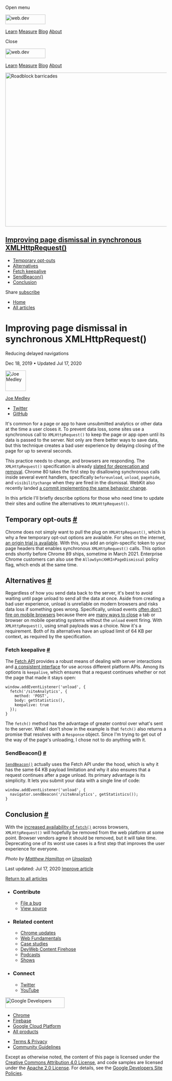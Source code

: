 <span class="w-tooltip w-tooltip--left">Open menu</span>

<a href="/" class="header-default__logo-link gc-analytics-event"><img src="/images/lockup.svg" alt="web.dev" class="header-default__logo" width="125" height="30" /></a>

<a href="/learn/" class="header-default__link gc-analytics-event">Learn</a> <a href="/measure/" class="header-default__link gc-analytics-event">Measure</a> <a href="/blog/" class="header-default__link gc-analytics-event">Blog</a> <a href="/about/" class="header-default__link gc-analytics-event">About</a>

<span class="w-tooltip">Close</span>

<a href="/" class="gc-analytics-event"><img src="/images/lockup.svg" alt="web.dev" class="drawer-default__logo" width="125" height="30" /></a>

<a href="/learn/" class="drawer-default__link gc-analytics-event">Learn</a> <a href="/measure/" class="drawer-default__link gc-analytics-event">Measure</a> <a href="/blog/" class="drawer-default__link gc-analytics-event">Blog</a> <a href="/about/" class="drawer-default__link gc-analytics-event">About</a>

<img src="https://web-dev.imgix.net/image/admin/DF5rqLYGcuCpQZv1vXKS.jpg?auto=format" alt="Roadblock barricades" class="w-hero w-hero--cover" sizes="100vw" srcset="https://web-dev.imgix.net/image/admin/DF5rqLYGcuCpQZv1vXKS.jpg?auto=format&amp;w=200 200w,     https://web-dev.imgix.net/image/admin/DF5rqLYGcuCpQZv1vXKS.jpg?auto=format&amp;w=228 228w,     https://web-dev.imgix.net/image/admin/DF5rqLYGcuCpQZv1vXKS.jpg?auto=format&amp;w=260 260w,     https://web-dev.imgix.net/image/admin/DF5rqLYGcuCpQZv1vXKS.jpg?auto=format&amp;w=296 296w,     https://web-dev.imgix.net/image/admin/DF5rqLYGcuCpQZv1vXKS.jpg?auto=format&amp;w=338 338w,     https://web-dev.imgix.net/image/admin/DF5rqLYGcuCpQZv1vXKS.jpg?auto=format&amp;w=385 385w,     https://web-dev.imgix.net/image/admin/DF5rqLYGcuCpQZv1vXKS.jpg?auto=format&amp;w=439 439w,     https://web-dev.imgix.net/image/admin/DF5rqLYGcuCpQZv1vXKS.jpg?auto=format&amp;w=500 500w,     https://web-dev.imgix.net/image/admin/DF5rqLYGcuCpQZv1vXKS.jpg?auto=format&amp;w=571 571w,     https://web-dev.imgix.net/image/admin/DF5rqLYGcuCpQZv1vXKS.jpg?auto=format&amp;w=650 650w,     https://web-dev.imgix.net/image/admin/DF5rqLYGcuCpQZv1vXKS.jpg?auto=format&amp;w=741 741w,     https://web-dev.imgix.net/image/admin/DF5rqLYGcuCpQZv1vXKS.jpg?auto=format&amp;w=845 845w,     https://web-dev.imgix.net/image/admin/DF5rqLYGcuCpQZv1vXKS.jpg?auto=format&amp;w=964 964w,     https://web-dev.imgix.net/image/admin/DF5rqLYGcuCpQZv1vXKS.jpg?auto=format&amp;w=1098 1098w,     https://web-dev.imgix.net/image/admin/DF5rqLYGcuCpQZv1vXKS.jpg?auto=format&amp;w=1252 1252w,     https://web-dev.imgix.net/image/admin/DF5rqLYGcuCpQZv1vXKS.jpg?auto=format&amp;w=1428 1428w,     https://web-dev.imgix.net/image/admin/DF5rqLYGcuCpQZv1vXKS.jpg?auto=format&amp;w=1600 1600w" width="1600" height="480" />

## <a href="#improving-page-dismissal-in-synchronous-xmlhttprequest()" class="w-toc__header--link">Improving page dismissal in synchronous XMLHttpRequest()</a>

- [Temporary opt-outs](#temporary-opt-outs)
- [Alternatives](#alternatives)
- [Fetch keepalive](#fetch-keepalive)
- [SendBeacon()](<#sendbeacon()>)
- [Conclusion](#conclusion)

Share <a href="/newsletter/" class="w-actions__fab w-actions__fab--subscribe gc-analytics-event"><span>subscribe</span></a>

- <a href="/" class="w-breadcrumbs__link w-breadcrumbs__link--left-justify gc-analytics-event">Home</a>
- <a href="/blog" class="w-breadcrumbs__link gc-analytics-event">All articles</a>

# Improving page dismissal in synchronous XMLHttpRequest()

Reducing delayed navigations

Dec 18, 2019 <span class="w-author__separator">•</span> Updated Jul 17, 2020

[<img src="https://web-dev.imgix.net/image/admin/ynJFmvKEbD9diZZsTdkD.jpg?auto=format&amp;fit=crop&amp;h=64&amp;w=64" alt="Joe Medley" class="w-author__image" sizes="(min-width: 64px) 64px, calc(100vw - 48px)" srcset="https://web-dev.imgix.net/image/admin/ynJFmvKEbD9diZZsTdkD.jpg?fit=crop&amp;h=64&amp;w=64&amp;auto=format&amp;dpr=1&amp;q=75 1x,     https://web-dev.imgix.net/image/admin/ynJFmvKEbD9diZZsTdkD.jpg?fit=crop&amp;h=64&amp;w=64&amp;auto=format&amp;dpr=2&amp;q=50 2x,     https://web-dev.imgix.net/image/admin/ynJFmvKEbD9diZZsTdkD.jpg?fit=crop&amp;h=64&amp;w=64&amp;auto=format&amp;dpr=3&amp;q=35 3x,     https://web-dev.imgix.net/image/admin/ynJFmvKEbD9diZZsTdkD.jpg?fit=crop&amp;h=64&amp;w=64&amp;auto=format&amp;dpr=4&amp;q=23 4x,     https://web-dev.imgix.net/image/admin/ynJFmvKEbD9diZZsTdkD.jpg?fit=crop&amp;h=64&amp;w=64&amp;auto=format&amp;dpr=5&amp;q=20 5x" width="64" height="64" />](/authors/joemedley/)

<a href="/authors/joemedley/" class="w-author__name-link">Joe Medley</a>

- <a href="https://twitter.com/medleyjp" class="w-author__link">Twitter</a>
- <a href="https://github.com/jpmedley" class="w-author__link">GitHub</a>

It's common for a page or app to have unsubmitted analytics or other data at the time a user closes it. To prevent data loss, some sites use a synchronous call to `XMLHttpRequest()` to keep the page or app open until its data is passed to the server. Not only are there better ways to save data, but this technique creates a bad user experience by delaying closing of the page for up to several seconds.

This practice needs to change, and browsers are responding. The `XMLHttpRequest()` specification is already [slated for deprecation and removal](https://xhr.spec.whatwg.org/#sync-warning). Chrome 80 takes the first step by disallowing synchronous calls inside several event handlers, specifically `beforeunload`, `unload`, `pagehide`, and `visibilitychange` when they are fired in the dismissal. WebKit also recently landed [a commit implementing the same behavior change](https://bugs.webkit.org/show_bug.cgi?id=204912).

In this article I'll briefly describe options for those who need time to update their sites and outline the alternatives to `XMLHttpRequest()`.

## Temporary opt-outs <a href="#temporary-opt-outs" class="w-headline-link">#</a>

Chrome does not simply want to pull the plug on `XMLHttpRequest()`, which is why a few temporary opt-out options are available. For sites on the internet, [an origin trial is available](https://developers.chrome.com/origintrials/#/view_trial/4391009636686233601). With this, you add an origin-specific token to your page headers that enables synchronous `XMLHttpRequest()` calls. This option ends shortly before Chrome 89 ships, sometime in March 2021. Enterprise Chrome customers can also use the `AllowSyncXHRInPageDismissal` policy flag, which ends at the same time.

## Alternatives <a href="#alternatives" class="w-headline-link">#</a>

Regardless of how you send data back to the server, it's best to avoid waiting until page unload to send all the data at once. Aside from creating a bad user experience, unload is unreliable on modern browsers and risks data loss if something goes wrong. Specifically, unload events [often don't fire on mobile browsers](https://www.igvita.com/2015/11/20/dont-lose-user-and-app-state-use-page-visibility/) because there are [many ways to close](https://developers.google.com/web/updates/2018/07/page-lifecycle-api) a tab or browser on mobile operating systems without the `unload` event firing. With `XMLHttpRequest()`, using small payloads was a choice. Now it's a requirement. Both of its alternatives have an upload limit of 64 KB per context, as required by the specification.

### Fetch keepalive <a href="#fetch-keepalive" class="w-headline-link">#</a>

The [Fetch API](https://developer.mozilla.org/en-US/docs/Web/API/Fetch_API) provides a robust means of dealing with server interactions and [a consistent interface](https://fetch.spec.whatwg.org/#preface) for use across different platform APIs. Among its options is `keepalive`, which ensures that a request continues whether or not the page that made it stays open:

    window.addEventListener('unload', {
      fetch('/siteAnalytics', {
        method: 'POST',
        body: getStatistics(),
        keepalive: true
      });
    }

The `fetch()` method has the advantage of greater control over what's sent to the server. What I don't show in the example is that `fetch()` also returns a promise that resolves with a `Response` object. Since I'm trying to get out of the way of the page's unloading, I chose not to do anything with it.

### SendBeacon() <a href="#sendbeacon()" class="w-headline-link">#</a>

[`SendBeacon()`](https://developer.mozilla.org/en-US/docs/Web/API/Navigator/sendBeacon) actually uses the Fetch API under the hood, which is why it has the same 64 KB payload limitation and why it also ensures that a request continues after a page unload. Its primary advantage is its simplicity. It lets you submit your data with a single line of code:

    window.addEventListener('unload', {
      navigator.sendBeacon('/siteAnalytics', getStatistics());
    }

## Conclusion <a href="#conclusion" class="w-headline-link">#</a>

With the [increased availability of `fetch()`](https://developer.mozilla.org/en-US/docs/Web/API/WindowOrWorkerGlobalScope/fetch#Browser_compatibility) across browsers, `XMLHttpRequest()` will hopefully be removed from the web platform at some point. Browser vendors agree it should be removed, but it will take time. Deprecating one of its worst use cases is a first step that improves the user experience for everyone.

_Photo by [Matthew Hamilton](https://unsplash.com/@thatsmrbio?utm_source=unsplash&utm_medium=referral&utm_content=creditCopyText) on [Unsplash](https://unsplash.com/s/photos/roadblock?utm_source=unsplash&utm_medium=referral&utm_content=creditCopyText)_

<span class="w-mr--sm"> Last updated: Jul 17, 2020 </span> [Improve article](https://github.com/GoogleChrome/web.dev/blob/master/src/site/content/en/blog/disallow-synchronous-xhr/index.md)

<a href="/blog" class="w-article-navigation__link w-article-navigation__link--back w-article-navigation__link--single gc-analytics-event">Return to all articles</a>

- ### Contribute

  - <a href="https://github.com/GoogleChrome/web.dev/issues/new?assignees=&amp;labels=bug&amp;template=bug_report.md&amp;title=" class="w-footer__linkbox-link">File a bug</a>
  - <a href="https://github.com/googlechrome/web.dev" class="w-footer__linkbox-link">View source</a>

- ### Related content

  - <a href="https://blog.chromium.org/" class="w-footer__linkbox-link">Chrome updates</a>
  - <a href="https://developers.google.com/web/" class="w-footer__linkbox-link">Web Fundamentals</a>
  - <a href="https://developers.google.com/web/showcase/" class="w-footer__linkbox-link">Case studies</a>
  - <a href="https://devwebfeed.appspot.com/" class="w-footer__linkbox-link">DevWeb Content Firehose</a>
  - <a href="/podcasts/" class="w-footer__linkbox-link">Podcasts</a>
  - <a href="/shows/" class="w-footer__linkbox-link">Shows</a>

- ### Connect

  - <a href="https://www.twitter.com/@ChromiumDev" class="w-footer__linkbox-link">Twitter</a>
  - <a href="https://www.youtube.com/user/ChromeDevelopers" class="w-footer__linkbox-link">YouTube</a>

<a href="https://developers.google.com/" class="w-footer__utility-logo-link"><img src="/images/lockup-color.png" alt="Google Developers" class="w-footer__utility-logo" width="185" height="33" /></a>

- <a href="https://developer.chrome.com/home" class="w-footer__utility-link">Chrome</a>
- <a href="https://firebase.google.com/" class="w-footer__utility-link">Firebase</a>
- <a href="https://cloud.google.com/" class="w-footer__utility-link">Google Cloud Platform</a>
- <a href="https://developers.google.com/products" class="w-footer__utility-link">All products</a>

<!-- -->

- <a href="https://policies.google.com/" class="w-footer__utility-link">Terms &amp; Privacy</a>
- <a href="/community-guidelines/" class="w-footer__utility-link">Community Guidelines</a>

Except as otherwise noted, the content of this page is licensed under the [Creative Commons Attribution 4.0 License](https://creativecommons.org/licenses/by/4.0/), and code samples are licensed under the [Apache 2.0 License](https://www.apache.org/licenses/LICENSE-2.0). For details, see the [Google Developers Site Policies](https://developers.google.com/site-policies).
